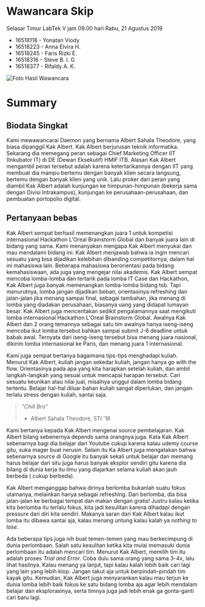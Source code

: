 # Wawancara Skip

Selasar Timur LabTek V jam 09.00 hari Rabu, 21 Agustus 2019
- 16518118 - Yonatan Viody
- 16518223 - Anna Elvira H.
- 16518245 - Faris Rizki E.
- 16518316 - Steve B. I. G
- 16518377 - Rifaldy A. K.

![Foto Hasil Wawancara](foto.jpg)

# Summary
## Biodata Singkat
Kami mewawancarai Daemon yang bernama Albert Sahala Theodore, yang biasa dipanggil Kak Albert. Kak Albert berjurusan teknik informatika. Sekarang dia memegang peran sebagai Chief Marketing Officer IIT (Inkubator IT) di DE (Dewan Eksekutif) HMIF ITB. Alasan Kak Albert mengambil peran tersebut adalah karena ketertarikannya dengan IIT yang membuat dia mampu bertemu dengan banyak klien secara langsung, bertemu dengan banyak klien yang unik. Lalu proker dari peran yang diambil Kak Albert adalah kunjungan ke himpunan-himpunan (bekerja sama dengan Divisi Intrakampus), kunjungan ke perusahaan-perusahaan, dan pembuatan portopolio digital.

## Pertanyaan bebas
Kak Albert sempat berhasil memenangkan juara 1 untuk kompetisi internasional Hackathon L'Oreal Brainstorm Global dan banyak juara lain di bidang yang sama. Kami menanyakan mengapa Kak Albert menyukai dan mau mendalami bidang ini.
Kak Albert menjawab bahwa ia ingin mencari sesuatu yang bisa dijadikan kelebihan dibanding competitornya, dalam hal ini mahasiswa lain. Beberapa mahasiswa berorientasi pada bidang kemahasiswaan, ada juga yang mengejar nilai akademis. Kak Albert sempat mencoba lomba-lomba dan tertarik pada lomba IT Case dan Hackathon, Kak Albert juga banyak memenangkan lomba-lomba bidang tsb. Tapi menurutnya, lomba jangan dijadikan beban, orientasinya refreshing dan jalan-jalan jika menang sampai final, sebagai tambahan, jika menang di lomba yang diadakan perusahaan, biasanya uang yang didapat lumayan besar. Kak Albert juga menceritakan sedikit pengalamannya saat mengikuti lomba internasional Hackathon L'Oreal Brainstorm Global. Awalnya Kak Albert dan 2 orang temannya sebagai satu tim awalnya hanya iseng-iseng mencoba ikut lomba tersebut bahkan sampai submit J-6 deadline untuk babak awal. Ternyata dari iseng-iseng tersebut bisa menang juara nasional, dikirim lomba internasional ke Paris, dan menang juara 1 internasional.

Kami juga sempat bertanya bagaimana tips-tips menghadapi kuliah. Menurut Kak Albert, kuliah jangan sekedar kuliah, jangan hanya go with the flow. Orientasinya pada apa yang kita harapkan setelah kuliah, dan ambil langkah-langkah yang sesuai untuk mencapai harapan tersebut. Cari sesuatu keunikan atau nilai jual, misalnya unggul dalam lomba bidang tertentu. Belajar hal-hal diluar bahan kuliah sangat diperlukan, dan jangan terlalu stress dengan kuliah, santai saja.

> *"Chill Bro"*
> - Albert Sahala Theodore, STI '16

 Kami bertanya kepada Kak Albert mengenai source pembelajaran. Kak Albert bilang sebenernya depends sama orangnya juga. Kata Kak Albert sebenarnya bagi dia belajar dari Youtube cukup karena kalau udemy course gitu, suka mager buat nerusin. Selain itu Ka Albert juga mengatakan bahwa sebenarnya source di Google itu banyak sekali untuk belajar dan memang harus belajar dari situ juga harus banyak eksplor sendiri gitu karena dia bilang di dunia kerja itu ilmu yang diajarkan selama kuliah akan jauh berbeda ( cukup berbeda).

 Kak Albert menganggap bahwa dirinya berlomba bukanlah suatu fokus utamanya, melainkan hanya sebagai refreshing. Dari berlomba, dia bisa jalan-jalan ke berbagai tempat dan makan dengan gratis! Justru kalau ketika kita berlomba itu terlalu fokus, kita jadi kesulitan karena dihadapi dengan pressure dari diri kita sendiri. Makanya saran dari Kak Albert kalau ikut lomba itu dibawa santai aja, kalau menang untung kalau kalah ya *nothing to lose*.
 
 Ada beberapa tips juga nih buat temen-temen yang mau berkecimpung di dunia perlombaan. Salah satu kesulitan ketika kita mulai memasuki dunia perlombaan itu adalah mencari tim. Menurut Kak Albert, memilih tim itu adalah proses *Trial and Error*. Coba dulu sama orang yang sama 3-4x, lalu lihat hasilnya. Kalau menang ya lanjut, tapi kalau kalah lebih baik cari lagi yang lain yang lebih klop. Jangan takut aja untuk berpindah-pindah tim kayak gitu. Kemudian, Kak Albert juga menyarankan kalau mau terjun ke dunia lomba lebih baik fokus ke satu bidang lomba aja agar lebih mendalam belajar dan eksplorasinya, serta timnya juga jadi lebih enak ga gonta-ganti cari baru lagi.
